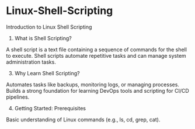 # Linux-Shell-Scripting
Introduction to Linux Shell Scripting
1. What is Shell Scripting?
   
A shell script is a text file containing a sequence of commands for the shell to execute.
Shell scripts automate repetitive tasks and can manage system administration tasks.

3. Why Learn Shell Scripting?

Automates tasks like backups, monitoring logs, or managing processes.
Builds a strong foundation for learning DevOps tools and scripting for CI/CD pipelines.

4. Getting Started: Prerequisites

Basic understanding of Linux commands (e.g., ls, cd, grep, cat).
